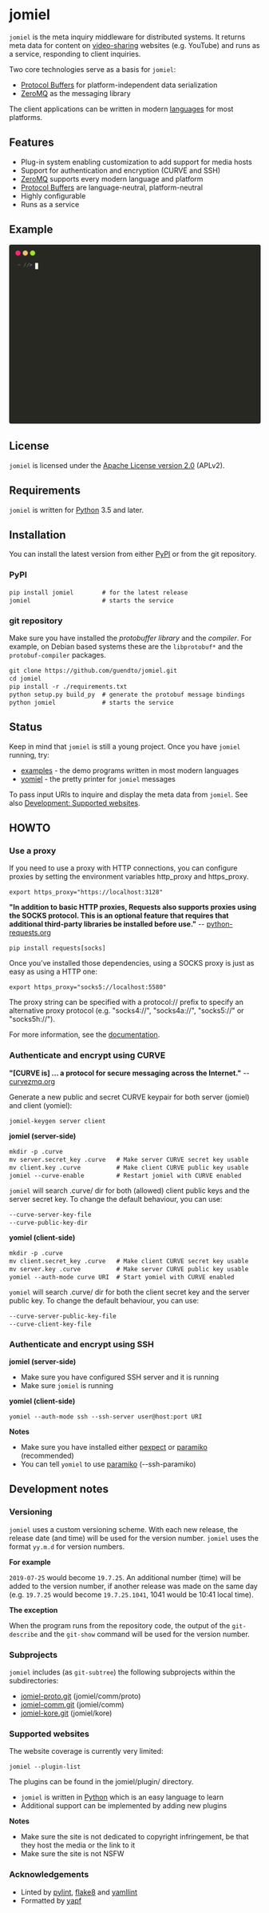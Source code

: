 # jomiel

`jomiel` is the meta inquiry middleware for distributed systems. It
returns meta data for content on [video-sharing][40] websites (e.g.
YouTube) and runs as a service, responding to client inquiries.

Two core technologies serve as a basis for `jomiel`:

- [Protocol Buffers][20] for platform-independent data serialization
- [ZeroMQ][21] as the messaging library

The client applications can be written in modern [languages][5] for most
platforms.

## Features

- Plug-in system enabling customization to add support for media hosts
- Support for authentication and encryption (CURVE and SSH)
- [ZeroMQ][21] supports every modern language and platform
- [Protocol Buffers][20] are language-neutral, platform-neutral
- Highly configurable
- Runs as a service

## Example

![Example (jomiel)](./docs/examples/jomiel-framed.svg)

## License

`jomiel` is licensed under the [Apache License version 2.0][23] (APLv2).

## Requirements

`jomiel` is written for [Python][22] 3.5 and later.

## Installation

You can install the latest version from either [PyPI][24] or from the
git repository.

### PyPI

```shell
pip install jomiel        # for the latest release
jomiel                    # starts the service
```

### git repository

Make sure you have installed the *protobuffer library* and the
*compiler*. For example, on Debian based systems these are the
`libprotobuf*` and the `protobuf-compiler` packages.

```shell
git clone https://github.com/guendto/jomiel.git
cd jomiel
pip install -r ./requirements.txt
python setup.py build_py  # generate the protobuf message bindings
python jomiel             # starts the service
```

## Status

Keep in mind that `jomiel` is still a young project. Once you have
`jomiel` running, try:

- [examples][5] - the demo programs written in most modern languages
- [yomiel][1] - the pretty printer for `jomiel` messages

To pass input URIs to inquire and display the meta data from `jomiel`.
See also [Development: Supported websites](#supported-websites).

## HOWTO

### Use a proxy

If you need to use a proxy with HTTP connections, you can configure
proxies by setting the environment variables http_proxy and https_proxy.

```shell
export https_proxy="https://localhost:3128"
```

**"In addition to basic HTTP proxies, Requests also supports proxies using
the SOCKS protocol. This is an optional feature that requires that
additional third-party libraries be installed before use."** --
[python-requests.org][41]

```shell
pip install requests[socks]
```

Once you’ve installed those dependencies, using a SOCKS proxy is just as
easy as using a HTTP one:

```shell
export https_proxy="socks5://localhost:5580"
```

The proxy string can be specified with a protocol:// prefix to specify
an alternative proxy protocol (e.g. "socks4://", "socks4a://",
"socks5://" or "socks5h://").

For more information, see the [documentation][42].

### Authenticate and encrypt using CURVE

**"[CURVE is] ... a protocol for secure messaging across the
Internet."** -- [curvezmq.org][43]

Generate a new public and secret CURVE keypair for both server (jomiel)
and client (yomiel):

```shell
jomiel-keygen server client
```

**jomiel (server-side)**

```shell
mkdir -p .curve
mv server.secret_key .curve   # Make server CURVE secret key usable
mv client.key .curve          # Make client CURVE public key usable
jomiel --curve-enable         # Restart jomiel with CURVE enabled
```

`jomiel` will search .curve/ dir for both (allowed) client public keys
and the server secret key. To change the default behaviour, you can use:

    --curve-server-key-file
    --curve-public-key-dir

**yomiel (client-side)**

```shell
mkdir -p .curve
mv client.secret_key .curve   # Make client CURVE secret key usable
mv server.key .curve          # Make server CURVE public key usable
yomiel --auth-mode curve URI  # Start yomiel with CURVE enabled
```

`yomiel` will search .curve/ dir for both the client secret key
and the server public key. To change the default behaviour, you can use:

    --curve-server-public-key-file
    --curve-client-key-file

### Authenticate and encrypt using SSH

**jomiel (server-side)**

- Make sure you have configured SSH server and it is running
- Make sure `jomiel` is running

**yomiel (client-side)**

```shell
yomiel --auth-mode ssh --ssh-server user@host:port URI
```

**Notes**

- Make sure you have installed either [pexpect][29] or [paramiko][30]
  (recommended)
- You can tell `yomiel` to use [paramiko][30] (--ssh-paramiko)

## Development notes

### Versioning

`jomiel` uses a custom versioning scheme. With each new release, the
release date (and time) will be used for the version number. `jomiel`
uses the format `yy.m.d` for version numbers.

**For example**

`2019-07-25` would become `19.7.25`. An additional number (time) will be
added to the version number, if another release was made on the same day
(e.g. `19.7.25` would become `19.7.25.1041`, 1041 would be 10:41 local
time).

**The exception**

When the program runs from the repository code, the output of the
`git-describe` and the `git-show` command will be used for the version
number.

### Subprojects

`jomiel` includes (as `git-subtree`) the following subprojects within
the subdirectories:

- [jomiel-proto.git][3] (jomiel/comm/proto)
- [jomiel-comm.git][2]  (jomiel/comm)
- [jomiel-kore.git][4]  (jomiel/kore)

### Supported websites

The website coverage is currently very limited:

```shell
jomiel --plugin-list
```

The plugins can be found in the jomiel/plugin/ directory.

- `jomiel` is written in [Python][22] which is an easy language to learn
- Additional support can be implemented by adding new plugins

**Notes**

- Make sure the site is not dedicated to copyright infringement, be that
  they host the media or the link to it
- Make sure the site is not NSFW

### Acknowledgements

- Linted by [pylint][25], [flake8][26] and [yamllint][27]
- Formatted by [yapf][28]

[1]: https://github.com/guendto/jomiel-yomiel/
[2]: https://github.com/guendto/jomiel-comm/
[3]: https://github.com/guendto/jomiel-proto/
[4]: https://github.com/guendto/jomiel-kore/
[5]: https://github.com/guendto/jomiel-examples/
[20]: https://developers.google.com/protocol-buffers/
[21]: https://zeromq.org/
[22]: https://www.python.org/about/gettingstarted/
[23]: https://tldrlegal.com/license/apache-license-2.0-(apache-2.0)
[24]: https://pypi.org/
[25]: https://pypi.org/project/pylint/
[26]: https://pypi.org/project/flake8/
[27]: https://pypi.org/project/yamllint/
[28]: https://pypi.org/project/yapf/
[29]: https://pypi.org/project/pexpect/
[30]: https://pypi.org/project/paramiko/
[40]: https://en.wikipedia.org/wiki/Video_hosting_service
[41]: https://2.python-requests.org/
[42]: https://2.python-requests.org/en/master/user/advanced/#proxies
[43]: http://curvezmq.org
